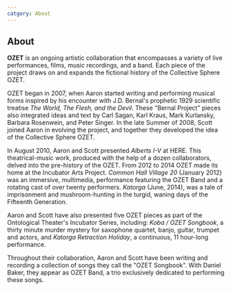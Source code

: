 ```yaml
---
catgory: About
---
```


## About

**OZET** is an ongoing artistic collaboration that encompasses a variety of live performances, films, music recordings, and a band. Each piece of the project draws on and expands the fictional history of the Collective Sphere OZET.

OZET began in 2007, when Aaron started writing and performing musical forms inspired by his encounter with J.D. Bernal's prophetic 1929 scientific treatise *The World, The Flesh, and the Devil*. These "Bernal Project" pieces also integrated ideas and text by Carl Sagan, Karl Kraus, Mark Kurlansky, Barbara Rosenwein, and Peter Singer. In the late Summer of 2008, Scott joined Aaron in evolving the project, and together they developed the idea of the Collective Sphere OZET.

In August 2010, Aaron and Scott presented *Alberts I-V* at HERE. This theatrical-music work, produced with the help of a dozen collaborators, delved into the pre-history of the OZET. From 2012 to 2014 OZET made its home at the Incubator Arts Project. *Common Hall Village 20* (January 2012) was an immersive, multimedia, performance featuring the OZET Band and a rotating cast of over twenty performers. *Katorga* (June, 2014), was a tale of imprisonment and mushroom-hunting in the turgid, waning days of the Fifteenth Generation.

Aaron and Scott have also presented five OZET pieces as part of the Ontological Theater's Incubator Series, including: *Koba / OZET Songbook*, a thirty minute murder mystery for saxophone quartet, banjo, guitar, trumpet and actors, and *Katorga Retraction Holiday*, a continuous, 11 hour-long performance.

Throughout their collaboration, Aaron and Scott have been writing and recording a collection of songs they call the "OZET Songbook". With Daniel Baker, they appear as OZET Band, a trio exclusively dedicated to performing these songs.
